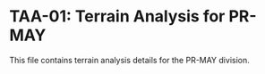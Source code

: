 # TAA-01: Terrain Analysis for PR-MAY

This file contains terrain analysis details for the PR-MAY division.
